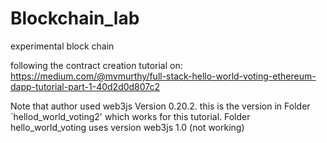 # Blockchain_lab
experimental block chain

following the contract creation tutorial on:
https://medium.com/@mvmurthy/full-stack-hello-world-voting-ethereum-dapp-tutorial-part-1-40d2d0d807c2


Note that author used web3js Version 0.20.2. 
this is the version in Folder `hellod_world_voting2' which works for 
this tutorial.
Folder hello_world_voting uses version web3js 1.0 (not working)

